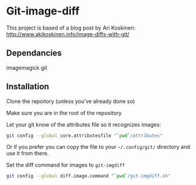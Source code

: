 Git-image-diff
==============
This project is based of a blog post by Ari Koskinen: http://www.akikoskinen.info/image-diffs-with-git/

Dependancies
------------
imagemagick
git

Installation
------------
Clone the repoitory (unless you've already done so)

Make sure you are in the root of the repository

Let your git know of the attributes file so it recognizes images:
```sh
git config --global core.attributesfile "`pwd`/attributes"
```
Or if you prefer you can copy the file to your `~/.config/git/` directory and use it from there.

Set the diff command for images to `git-imgdiff`
```sh
git config --global diff.image.command "`pwd`/git-imgdiff.sh"
```

